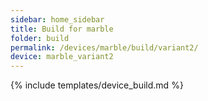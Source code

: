 ```yaml
---
sidebar: home_sidebar
title: Build for marble
folder: build
permalink: /devices/marble/build/variant2/
device: marble_variant2
---
```

{% include templates/device_build.md %}

